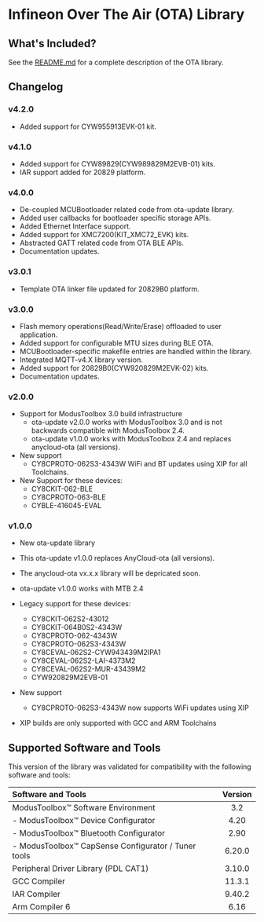 # Infineon Over The Air (OTA) Library

## What's Included?

See the [README.md](./README.md) for a complete description of the OTA library.

## Changelog

### v4.2.0

- Added support for CYW955913EVK-01 kit.

### v4.1.0

- Added support for CYW89829(CYW989829M2EVB-01) kits.
- IAR support added for 20829 platform.

### v4.0.0

- De-coupled MCUBootloader related code from ota-update library.
- Added user callbacks for bootloader specific storage APIs.
- Added Ethernet Interface support.
- Added support for XMC7200(KIT_XMC72_EVK) kits.
- Abstracted GATT related code from OTA BLE APIs.
- Documentation updates.

### v3.0.1

- Template OTA linker file updated for 20829B0 platform.

### v3.0.0

- Flash memory operations(Read/Write/Erase) offloaded to user application.
- Added support for configurable MTU sizes during BLE OTA.
- MCUBootloader-specific makefile entries are handled within the library.
- Integrated MQTT-v4.X library version.
- Added support for 20829B0(CYW920829M2EVK-02) kits.
- Documentation updates.

### v2.0.0

- Support for ModusToolbox 3.0 build infrastructure
  - ota-update v2.0.0 works with ModusToolbox 3.0 and is not backwards compatible with ModusToolbox 2.4.
  - ota-update v1.0.0 works with ModusToolbox 2.4 and replaces anycloud-ota (all versions).
- New support
    - CY8CPROTO-062S3-4343W WiFi and BT updates using XIP for all Toolchains.
- New Support for these devices:
    - CY8CKIT-062-BLE
    - CY8CPROTO-063-BLE
    - CYBLE-416045-EVAL

### v1.0.0

- New ota-update library
- This ota-update v1.0.0 replaces AnyCloud-ota (all versions).
- The anycloud-ota vx.x.x library will be depricated soon.
- ota-update v1.0.0 works with MTB 2.4
- Legacy support for these devices:
    - CY8CKIT-062S2-43012
    - CY8CKIT-064B0S2-4343W
    - CY8CPROTO-062-4343W
    - CY8CPROTO-062S3-4343W
    - CY8CEVAL-062S2-CYW943439M2IPA1
    - CY8CEVAL-062S2-LAI-4373M2
    - CY8CEVAL-062S2-MUR-43439M2
    - CYW920829M2EVB-01

- New support
    - CY8CPROTO-062S3-4343W now supports WiFi updates using XIP
- XIP builds are only supported with GCC and ARM Toolchains

## Supported Software and Tools
This version of the library was validated for compatibility with the following software and tools:

| Software and Tools                                        | Version |
| :---                                                      | :----:  |
| ModusToolbox&trade; Software Environment                  | 3.2     |
| - ModusToolbox&trade; Device Configurator                 | 4.20    |
| - ModusToolbox&trade; Bluetooth Configurator              | 2.90    |
| - ModusToolbox&trade; CapSense Configurator / Tuner tools | 6.20.0  |
| Peripheral Driver Library (PDL CAT1)                      | 3.10.0  |
| GCC Compiler                                              | 11.3.1  |
| IAR Compiler                                              | 9.40.2  |
| Arm Compiler 6                                            | 6.16    |
